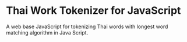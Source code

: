 # Thai Work Tokenizer for JavaScript

A web base JavaScript for tokenizing Thai words with longest word matching algorithm in Java Script.
